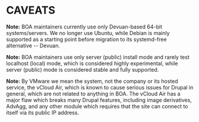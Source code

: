 
# CAVEATS

**Note:** BOA maintainers currently use only Devuan-based 64-bit systems/servers.
We no longer use Ubuntu, while Debian is mainly supported as a starting point before migration to its systemd-free alternative -- Devuan.

**Note:** BOA maintainers use only server (public) install mode and rarely test localhost (local) mode, which is considered highly experimental, while server (public) mode is considered stable and fully supported.

**Note:** By VMware we mean the system, not the company or its hosted service, the vCloud Air, which is known to cause serious issues for Drupal in general, which are not related to anything in BOA. The vCloud Air has a major flaw which breaks many Drupal features, including image derivatives, AdvAgg, and any other module which requires that the site can connect to itself via its public IP address.
